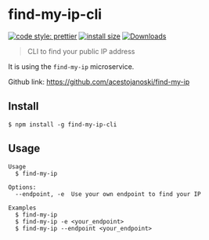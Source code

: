 # find-my-ip-cli
[![code style: prettier](https://img.shields.io/badge/code_style-prettier-ff69b4.svg?style=flat-square)](https://github.com/prettier/prettier)
[![install size](https://packagephobia.now.sh/badge?p=find-my-ip-cli)](https://packagephobia.now.sh/result?p=find-my-ip-cli)
[![Downloads](https://img.shields.io/npm/dm/find-my-ip-cli.svg)](https://npmjs.com/find-my-ip-cli)

> CLI to find your public IP address

It is using the `find-my-ip` microservice.

Github link: https://github.com/acestojanoski/find-my-ip

## Install

```
$ npm install -g find-my-ip-cli
```

## Usage

```
Usage
  $ find-my-ip

Options:
  --endpoint, -e  Use your own endpoint to find your IP

Examples
  $ find-my-ip
  $ find-my-ip -e <your_endpoint>
  $ find-my-ip --endpoint <your_endpoint>
```
